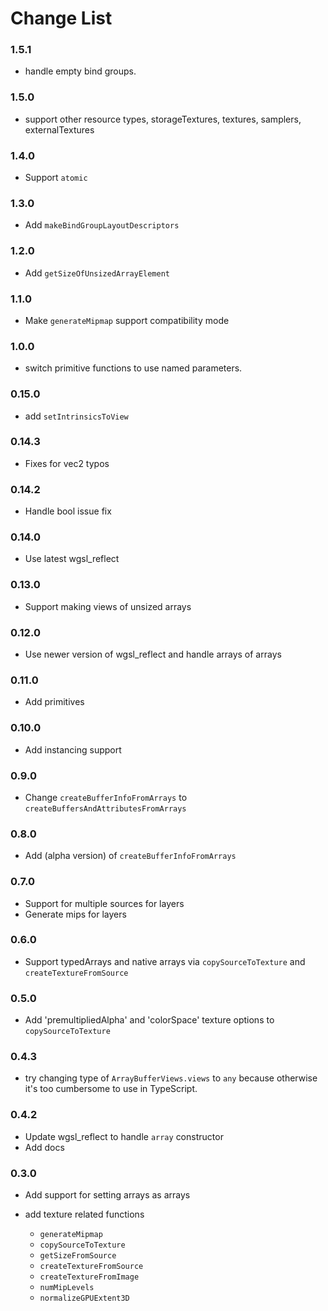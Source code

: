 # Change List

### 1.5.1

* handle empty bind groups.

### 1.5.0

* support other resource types, storageTextures, textures, samplers, externalTextures

### 1.4.0

* Support `atomic`

### 1.3.0

* Add `makeBindGroupLayoutDescriptors`

### 1.2.0

* Add `getSizeOfUnsizedArrayElement`

### 1.1.0

* Make `generateMipmap` support compatibility mode

### 1.0.0

* switch primitive functions to use named parameters.

### 0.15.0

* add `setIntrinsicsToView`

### 0.14.3

* Fixes for vec2 typos

### 0.14.2

* Handle bool issue fix

### 0.14.0

* Use latest wgsl_reflect

### 0.13.0

* Support making views of unsized arrays

### 0.12.0

* Use newer version of wgsl_reflect and handle arrays of arrays

### 0.11.0

* Add primitives

### 0.10.0

* Add instancing support

### 0.9.0

* Change `createBufferInfoFromArrays` to `createBuffersAndAttributesFromArrays`

### 0.8.0

* Add (alpha version) of `createBufferInfoFromArrays`

### 0.7.0

* Support for multiple sources for layers
* Generate mips for layers

### 0.6.0

* Support typedArrays and native arrays via `copySourceToTexture`
  and `createTextureFromSource`

### 0.5.0

* Add 'premultipliedAlpha' and 'colorSpace' texture options
  to `copySourceToTexture`

### 0.4.3

* try changing type of `ArrayBufferViews.views` to `any` because
  otherwise it's too cumbersome to use in TypeScript.

### 0.4.2

* Update wgsl_reflect to handle `array` constructor
* Add docs

### 0.3.0

* Add support for setting arrays as arrays
* add texture related functions

  * `generateMipmap`
  * `copySourceToTexture`
  * `getSizeFromSource`
  * `createTextureFromSource`
  * `createTextureFromImage`
  * `numMipLevels`
  * `normalizeGPUExtent3D`




